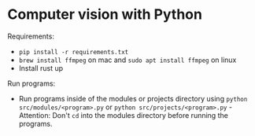 # Computer vision with Python

Requirements:

 - `pip install -r requirements.txt`
 - `brew install ffmpeg` on mac and `sudo apt install ffmpeg` on linux
 - Install rust up

Run programs:
 - Run programs inside of the modules or projects directory using `python src/modules/<program>.py` or `python src/projects/<program>.py` - Attention: Don't `cd` into the modules directory before running the programs.
